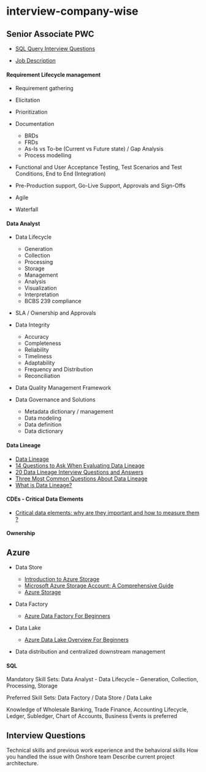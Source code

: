 # interview-company-wise

## Senior Associate PWC
- [SQL Query Interview Questions](https://www.geeksforgeeks.org/sql-query-interview-questions/)

* [Job Description](https://pwc.wd3.myworkdayjobs.com/Global_Experienced_Careers/job/Mumbai-Goregaon/Senior-Associate_487997WD-1)

#### Requirement Lifecycle management
  * Requirement gathering
  * Elicitation
  * Prioritization
  * Documentation
    * BRDs
    * FRDs
    * As-Is vs To-be (Current vs Future state) / Gap Analysis
    *  Process modelling

* Functional and User Acceptance Testing, Test Scenarios and Test Conditions, End to End (Integration)
* Pre-Production support, Go-Live Support, Approvals and Sign-Offs
* Agile
* Waterfall

#### Data Analyst
  * Data Lifecycle
    * Generation
    * Collection
    * Processing
    * Storage
    * Management
    * Analysis
    * Visualization
    * Interpretation
    * BCBS 239 compliance
* SLA / Ownership and Approvals
* Data Integrity 
  * Accuracy
  * Completeness
  * Reliability
  * Timeliness
  * Adaptability
  * Frequency and Distribution
  * Reconciliation

* Data Quality Management Framework
* Data Governance and Solutions
  * Metadata dictionary / management
  * Data modeling
  * Data definition
  * Data dictionary

#### Data Lineage 

* [Data Lineage](https://www.imperva.com/learn/data-security/data-lineage/#:~:text=Data%20lineage%20is%20the%20process,Data%20lineage%20process)
* [14 Questions to Ask When Evaluating Data Lineage](https://towardsdatascience.com/14-questions-to-ask-when-evaluating-data-lineage-d7af718b150a)
* [20 Data Lineage Interview Questions and Answers ](https://climbtheladder.com/data-lineage-interview-questions/)
* [Three Most Common Questions About Data Lineage](https://dataqg.com/qgblogs/answers-to-the-three-most-common-questions-about-data-lineage/)
* [What is Data Lineage?](https://www.geeksforgeeks.org/what-is-data-lineage/)

  
#### CDEs - Critical Data Elements
* [Critical data elements: why are they important and how to measure them ?](https://www.lightsondata.com/critical-data-elements-importance/#)
   
#### Ownership

## Azure

* Data Store
  * [Introduction to Azure Storage](https://learn.microsoft.com/en-us/azure/storage/common/storage-introduction)
  * [Microsoft Azure Storage Account: A Comprehensive Guide](https://k21academy.com/microsoft-azure/admin/azure-storage-account/)
  * [Azure Storage](https://k21academy.com/microsoft-azure/admin/day6-live-session-review/)

* Data Factory
  * [Azure Data Factory For Beginners](https://k21academy.com/microsoft-azure/data-engineer/azure-data-factory/)
    
* Data Lake
  * [Azure Data Lake Overview For Beginners ](https://k21academy.com/microsoft-azure/data-engineer/azure-data-lake/)

* Data distribution and centralized downstream management

#### SQL 
Mandatory Skill Sets: Data Analyst - Data Lifecycle – Generation, Collection, Processing, Storage

Preferred Skill Sets: Data Factory / Data Store / Data Lake



Knowledge of Wholesale Banking, Trade Finance, Accounting Lifecycle, Ledger,
Subledger, Chart of Accounts, Business Events is preferred


## Interview Questions

Technical skills and previous work experience and the behavioral skills
How you handled the issue with Onshore team 
Describe current project architecture.
